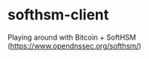 softhsm-client
==============

Playing around with Bitcoin + SoftHSM (https://www.opendnssec.org/softhsm/)
